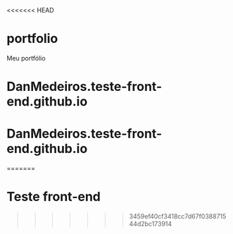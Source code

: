 <<<<<<< HEAD
# portfolio
Meu portfólio
# DanMedeiros.teste-front-end.github.io
# DanMedeiros.teste-front-end.github.io
=======
# Teste front-end
>>>>>>> 3459ef40cf3418cc7d67f038871544d2bc173914
